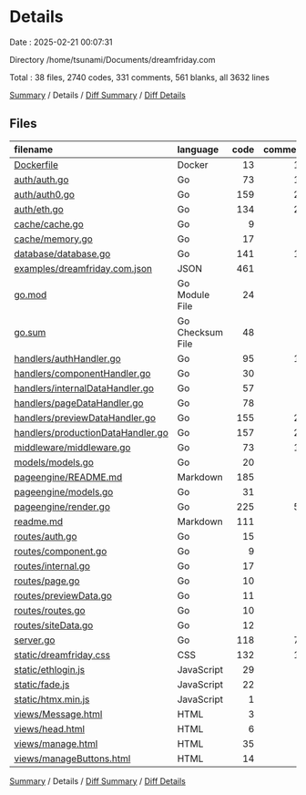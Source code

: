 # Details

Date : 2025-02-21 00:07:31

Directory /home/tsunami/Documents/dreamfriday.com

Total : 38 files,  2740 codes, 331 comments, 561 blanks, all 3632 lines

[Summary](results.md) / Details / [Diff Summary](diff.md) / [Diff Details](diff-details.md)

## Files
| filename | language | code | comment | blank | total |
| :--- | :--- | ---: | ---: | ---: | ---: |
| [Dockerfile](/Dockerfile) | Docker | 13 | 12 | 13 | 38 |
| [auth/auth.go](/auth/auth.go) | Go | 73 | 10 | 19 | 102 |
| [auth/auth0.go](/auth/auth0.go) | Go | 159 | 29 | 40 | 228 |
| [auth/eth.go](/auth/eth.go) | Go | 134 | 23 | 40 | 197 |
| [cache/cache.go](/cache/cache.go) | Go | 9 | 2 | 4 | 15 |
| [cache/memory.go](/cache/memory.go) | Go | 17 | 1 | 7 | 25 |
| [database/database.go](/database/database.go) | Go | 141 | 13 | 43 | 197 |
| [examples/dreamfriday.com.json](/examples/dreamfriday.com.json) | JSON | 461 | 0 | 0 | 461 |
| [go.mod](/go.mod) | Go Module File | 24 | 0 | 4 | 28 |
| [go.sum](/go.sum) | Go Checksum File | 48 | 0 | 1 | 49 |
| [handlers/authHandler.go](/handlers/authHandler.go) | Go | 95 | 13 | 22 | 130 |
| [handlers/componentHandler.go](/handlers/componentHandler.go) | Go | 30 | 2 | 5 | 37 |
| [handlers/internalDataHandler.go](/handlers/internalDataHandler.go) | Go | 57 | 7 | 11 | 75 |
| [handlers/pageDataHandler.go](/handlers/pageDataHandler.go) | Go | 78 | 7 | 18 | 103 |
| [handlers/previewDataHandler.go](/handlers/previewDataHandler.go) | Go | 155 | 21 | 31 | 207 |
| [handlers/productionDataHandler.go](/handlers/productionDataHandler.go) | Go | 157 | 23 | 29 | 209 |
| [middleware/middleware.go](/middleware/middleware.go) | Go | 73 | 10 | 17 | 100 |
| [models/models.go](/models/models.go) | Go | 20 | 2 | 4 | 26 |
| [pageengine/README.md](/pageengine/README.md) | Markdown | 185 | 0 | 34 | 219 |
| [pageengine/models.go](/pageengine/models.go) | Go | 31 | 0 | 7 | 38 |
| [pageengine/render.go](/pageengine/render.go) | Go | 225 | 59 | 60 | 344 |
| [readme.md](/readme.md) | Markdown | 111 | 0 | 42 | 153 |
| [routes/auth.go](/routes/auth.go) | Go | 15 | 1 | 6 | 22 |
| [routes/component.go](/routes/component.go) | Go | 9 | 0 | 4 | 13 |
| [routes/internal.go](/routes/internal.go) | Go | 17 | 1 | 6 | 24 |
| [routes/page.go](/routes/page.go) | Go | 10 | 0 | 4 | 14 |
| [routes/previewData.go](/routes/previewData.go) | Go | 11 | 0 | 5 | 16 |
| [routes/routes.go](/routes/routes.go) | Go | 10 | 0 | 3 | 13 |
| [routes/siteData.go](/routes/siteData.go) | Go | 12 | 1 | 6 | 19 |
| [server.go](/server.go) | Go | 118 | 77 | 33 | 228 |
| [static/dreamfriday.css](/static/dreamfriday.css) | CSS | 132 | 11 | 25 | 168 |
| [static/ethlogin.js](/static/ethlogin.js) | JavaScript | 29 | 4 | 8 | 41 |
| [static/fade.js](/static/fade.js) | JavaScript | 22 | 2 | 5 | 29 |
| [static/htmx.min.js](/static/htmx.min.js) | JavaScript | 1 | 0 | 0 | 1 |
| [views/Message.html](/views/Message.html) | HTML | 3 | 0 | 0 | 3 |
| [views/head.html](/views/head.html) | HTML | 6 | 0 | 0 | 6 |
| [views/manage.html](/views/manage.html) | HTML | 35 | 0 | 5 | 40 |
| [views/manageButtons.html](/views/manageButtons.html) | HTML | 14 | 0 | 0 | 14 |

[Summary](results.md) / Details / [Diff Summary](diff.md) / [Diff Details](diff-details.md)